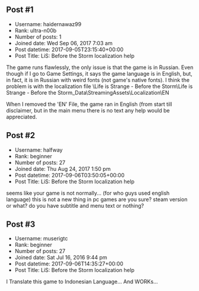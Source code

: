 ## Post #1
- Username: haidernawaz99
- Rank: ultra-n00b
- Number of posts: 1
- Joined date: Wed Sep 06, 2017 7:03 am
- Post datetime: 2017-09-05T23:15:40+00:00
- Post Title: LiS: Before the Storm localization help

The game runs flawlessly, the only issue is that the game is in Russian. Even though if I go to Game Settings, it says the game language is in English, but, in fact, it is in Russian with weird fonts (not game's native fonts).
I think the problem is with the localization file
\Life is Strange - Before the Storm\Life is Strange - Before the Storm_Data\StreamingAssets\Localization\EN


When I removed the 'EN' File, the game ran in English (from start till disclaimer, but in the main menu there is no text
any help would be appreciated.
## Post #2
- Username: halfway
- Rank: beginner
- Number of posts: 27
- Joined date: Thu Aug 24, 2017 1:50 pm
- Post datetime: 2017-09-06T03:50:05+00:00
- Post Title: LiS: Before the Storm localization help

seems like your game is not normally... (for who guys used english language)
this is not a new thing in pc games
are you sure? steam version or what? do you have subtitle and menu text or nothing?
## Post #3
- Username: muserigtc
- Rank: beginner
- Number of posts: 27
- Joined date: Sat Jul 16, 2016 9:44 pm
- Post datetime: 2017-09-06T14:35:27+00:00
- Post Title: LiS: Before the Storm localization help

I Translate this game to Indonesian Language... And WORKs...
